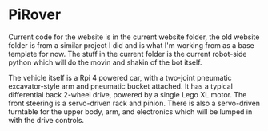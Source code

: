 # PiRover

Current code for the website is in the current website folder, the old website folder is from a similar project I did and is what I'm working from as a base template for now. The stuff in the current folder is the current robot-side python which will do the movin and shakin of the bot itself. 

The vehicle itself is a Rpi 4 powered car, with a two-joint pneumatic excavator-style arm and pneumatic bucket attached. 
It has a typical differential back 2-wheel drive, powered by a single Lego XL motor. The front steering is a servo-driven rack and pinion. There is also a servo-driven turntable for the upper body, arm, and electronics which will be lumped in with the drive controls. 
